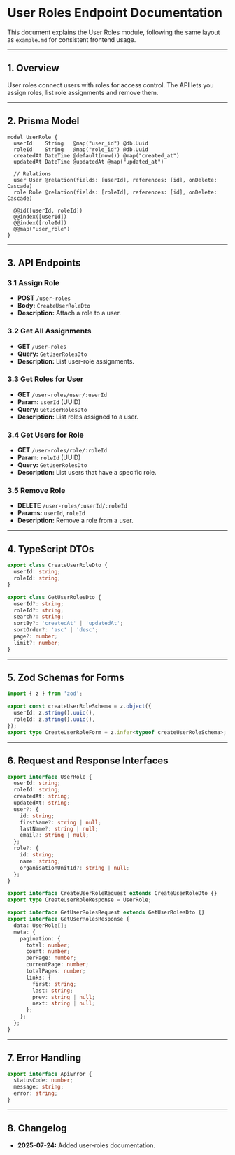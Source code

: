# User Roles Endpoint Documentation

This document explains the User Roles module, following the same layout as `example.md` for consistent frontend usage.

---

## 1. Overview

User roles connect users with roles for access control. The API lets you assign roles, list role assignments and remove them.

---

## 2. Prisma Model

```prisma
model UserRole {
  userId    String   @map("user_id") @db.Uuid
  roleId    String   @map("role_id") @db.Uuid
  createdAt DateTime @default(now()) @map("created_at")
  updatedAt DateTime @updatedAt @map("updated_at")

  // Relations
  user User @relation(fields: [userId], references: [id], onDelete: Cascade)
  role Role @relation(fields: [roleId], references: [id], onDelete: Cascade)

  @@id([userId, roleId])
  @@index([userId])
  @@index([roleId])
  @@map("user_role")
}
```

---

## 3. API Endpoints

### 3.1 Assign Role
- **POST** `/user-roles`
- **Body:** `CreateUserRoleDto`
- **Description:** Attach a role to a user.

### 3.2 Get All Assignments
- **GET** `/user-roles`
- **Query:** `GetUserRolesDto`
- **Description:** List user-role assignments.

### 3.3 Get Roles for User
- **GET** `/user-roles/user/:userId`
- **Param:** `userId` (UUID)
- **Query:** `GetUserRolesDto`
- **Description:** List roles assigned to a user.

### 3.4 Get Users for Role
- **GET** `/user-roles/role/:roleId`
- **Param:** `roleId` (UUID)
- **Query:** `GetUserRolesDto`
- **Description:** List users that have a specific role.

### 3.5 Remove Role
- **DELETE** `/user-roles/:userId/:roleId`
- **Params:** `userId`, `roleId`
- **Description:** Remove a role from a user.

---

## 4. TypeScript DTOs

```typescript
export class CreateUserRoleDto {
  userId: string;
  roleId: string;
}

export class GetUserRolesDto {
  userId?: string;
  roleId?: string;
  search?: string;
  sortBy?: 'createdAt' | 'updatedAt';
  sortOrder?: 'asc' | 'desc';
  page?: number;
  limit?: number;
}
```

---

## 5. Zod Schemas for Forms

```typescript
import { z } from 'zod';

export const createUserRoleSchema = z.object({
  userId: z.string().uuid(),
  roleId: z.string().uuid(),
});
export type CreateUserRoleForm = z.infer<typeof createUserRoleSchema>;
```

---

## 6. Request and Response Interfaces

```typescript
export interface UserRole {
  userId: string;
  roleId: string;
  createdAt: string;
  updatedAt: string;
  user?: {
    id: string;
    firstName?: string | null;
    lastName?: string | null;
    email?: string | null;
  };
  role?: {
    id: string;
    name: string;
    organisationUnitId?: string | null;
  };
}

export interface CreateUserRoleRequest extends CreateUserRoleDto {}
export type CreateUserRoleResponse = UserRole;

export interface GetUserRolesRequest extends GetUserRolesDto {}
export interface GetUserRolesResponse {
  data: UserRole[];
  meta: {
    pagination: {
      total: number;
      count: number;
      perPage: number;
      currentPage: number;
      totalPages: number;
      links: {
        first: string;
        last: string;
        prev: string | null;
        next: string | null;
      };
    };
  };
}
```

---

## 7. Error Handling

```typescript
export interface ApiError {
  statusCode: number;
  message: string;
  error: string;
}
```

---

## 8. Changelog
- **2025-07-24:** Added user-roles documentation.
